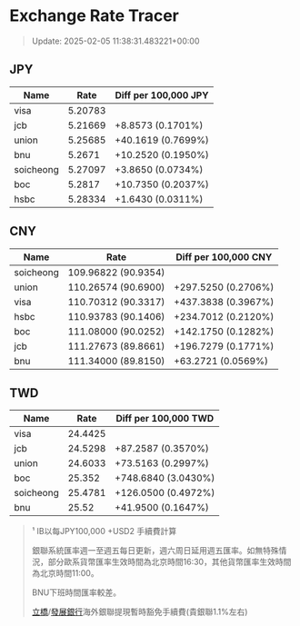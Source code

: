# Exchange Rate Tracer

> Update: 2025-02-05 11:38:31.483221+00:00

## JPY

| Name      |    Rate | Diff per 100,000 JPY   |
|-----------|---------|------------------------|
| visa      | 5.20783 |                        |
| jcb       | 5.21669 | +8.8573 (0.1701%)      |
| union     | 5.25685 | +40.1619 (0.7699%)     |
| bnu       | 5.2671  | +10.2520 (0.1950%)     |
| soicheong | 5.27097 | +3.8650 (0.0734%)      |
| boc       | 5.2817  | +10.7350 (0.2037%)     |
| hsbc      | 5.28334 | +1.6430 (0.0311%)      |

## CNY

| Name      | Rate                | Diff per 100,000 CNY   |
|-----------|---------------------|------------------------|
| soicheong | 109.96822	(90.9354) |                        |
| union     | 110.26574	(90.6900) | +297.5250 (0.2706%)    |
| visa      | 110.70312	(90.3317) | +437.3838 (0.3967%)    |
| hsbc      | 110.93783	(90.1406) | +234.7012 (0.2120%)    |
| boc       | 111.08000	(90.0252) | +142.1750 (0.1282%)    |
| jcb       | 111.27673	(89.8661) | +196.7279 (0.1771%)    |
| bnu       | 111.34000	(89.8150) | +63.2721 (0.0569%)     |

## TWD

| Name      |    Rate | Diff per 100,000 TWD   |
|-----------|---------|------------------------|
| visa      | 24.4425 |                        |
| jcb       | 24.5298 | +87.2587 (0.3570%)     |
| union     | 24.6033 | +73.5163 (0.2997%)     |
| boc       | 25.352  | +748.6840 (3.0430%)    |
| soicheong | 25.4781 | +126.0500 (0.4972%)    |
| bnu       | 25.52   | +41.9500 (0.1647%)     |


> ¹ IB以每JPY100,000 +USD2 手續費計算
>
> 銀聯系統匯率週一至週五每日更新，週六周日延用週五匯率。如無特殊情況，部分歐系貨幣匯率生效時間為北京時間16:30，其他貨幣匯率生效時間為北京時間11:00。
>
> BNU下班時間匯率較差。
>
> [立橋](https://www.wlbank.com.mo/uploads/ueditor/file/20181211/1544536513900230.pdf)/[發展銀行](https://www.mdb.com.mo/Service_Charges_20230728.pdf)海外銀聯提現暫時豁免手續費(貴銀聯1.1%左右)

